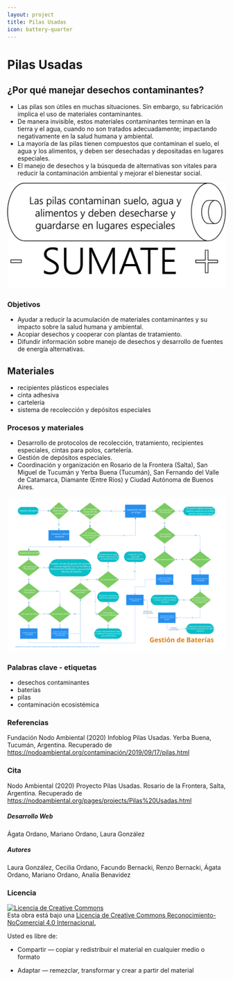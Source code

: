 ```yaml
---
layout: project
title: Pilas Usadas
icon: battery-quarter
---
```


# Pilas Usadas

## ¿Por qué manejar desechos contaminantes?
- Las pilas son útiles en muchas situaciones. Sin embargo, su fabricación implica el uso de materiales contaminantes. 
- De manera invisible, estos materiales contaminantes terminan en la tierra y el agua, cuando no son tratados adecuadamente; impactando negativamente en la salud humana y ambiental. 
- La mayoría de las pilas tienen compuestos que contaminan el suelo, el agua y los alimentos, y deben ser desechadas y depositadas en lugares especiales.
- El manejo de desechos y la búsqueda de alternativas son vitales para reducir la contaminación ambiental y mejorar el bienestar social.


![difusión](/assets/images/projects/pilas_sumate.png)


### Objetivos
- Ayudar a reducir la acumulación de materiales contaminantes y su impacto sobre la salud humana y ambiental.
- Acopiar desechos y cooperar con plantas de tratamiento.
- Difundir información sobre manejo de desechos y desarrollo de fuentes de energía alternativas.


## Materiales
- recipientes plásticos especiales
- cinta adhesiva
- cartelería
- sistema de recolección y depósitos especiales


### Procesos y materiales
- Desarrollo de protocolos de recolección, tratamiento, recipientes especiales, cintas para polos, cartelería.
- Gestión de depósitos especiales.
- Coordinación y organización en Rosario de la Frontera (Salta), San Miguel de Tucumán y Yerba Buena (Tucumán), San Fernando del Valle de Catamarca, Diamante (Entre Ríos) y Ciudad Autónoma de Buenos Aires.



![gestión](/assets/images/projects/flujo-pilas.svg)

### Palabras clave - etiquetas
- desechos contaminantes
- baterías
- pilas
- contaminación ecosistémica

### Referencias
Fundación Nodo Ambiental (2020) Infoblog Pilas Usadas. Yerba Buena, Tucumán, Argentina. Recuperado de https://nodoambiental.org/contaminación/2019/09/17/pilas.html

### Cita
Nodo Ambiental (2020) Proyecto Pilas Usadas. Rosario de la Frontera, Salta, Argentina. Recuperado de https://nodoambiental.org/pages/projects/Pilas%20Usadas.html

##### Desarrollo Web
Ágata Ordano, Mariano Ordano, Laura González

##### Autores 
Laura González, Cecilia Ordano, Facundo Bernacki, Renzo Bernacki, Ágata Ordano, Mariano Ordano, Analía Benavidez

### Licencia
<a rel="license" href="http://creativecommons.org/licenses/by-nc/4.0/"><img alt="Licencia de Creative Commons" style="border-width:0" src="https://licensebuttons.net/l/by-nc/4.0/88x31.png" /></a><br />Esta obra está bajo una <a rel="license" href="https://creativecommons.org/licenses/by-nc/4.0/deed.es_ES">Licencia de Creative Commons Reconocimiento-NoComercial 4.0 Internacional.</a>

Usted es libre de:

+ Compartir — copiar y redistribuir el material en cualquier medio o formato

+ Adaptar — remezclar, transformar y crear a partir del material

